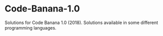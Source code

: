# Code-Banana-1.0
Solutions for Code Banana 1.0 (2018).
Solutions available in some different programming languages.
